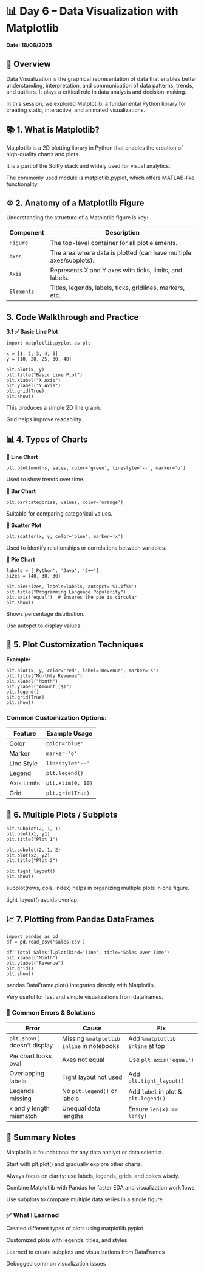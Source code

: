 # 📊 Day 6 – Data Visualization with Matplotlib

**Date: 16/06/2025**

## 📌 Overview

Data Visualization is the graphical representation of data that enables better understanding, interpretation, and communication of data patterns, trends, and outliers. It plays a critical role in data analysis and decision-making.

In this session, we explored Matplotlib, a fundamental Python library for creating static, interactive, and animated visualizations.

## 📚 1. What is Matplotlib?

Matplotlib is a 2D plotting library in Python that enables the creation of high-quality charts and plots.

It is a part of the SciPy stack and widely used for visual analytics.

The commonly used module is matplotlib.pyplot, which offers MATLAB-like functionality.

## ⚙️ 2. Anatomy of a Matplotlib Figure

Understanding the structure of a Matplotlib figure is key:

| Component  | Description                                                       |
| ---------- | ----------------------------------------------------------------- |
| `Figure`   | The top-level container for all plot elements.                    |
| `Axes`     | The area where data is plotted (can have multiple axes/subplots). |
| `Axis`     | Represents X and Y axes with ticks, limits, and labels.           |
| `Elements` | Titles, legends, labels, ticks, gridlines, markers, etc.          |

## 3. Code Walkthrough and Practice

**3.1 ✅ Basic Line Plot**
```
import matplotlib.pyplot as plt

x = [1, 2, 3, 4, 5]
y = [10, 20, 25, 30, 40]

plt.plot(x, y)
plt.title("Basic Line Plot")
plt.xlabel("X Axis")
plt.ylabel("Y Axis")
plt.grid(True)
plt.show()
```
This produces a simple 2D line graph.

Grid helps improve readability.

## 📊 4. Types of Charts

**🔹 Line Chart**
```
plt.plot(months, sales, color='green', linestyle='--', marker='o')
```
Used to show trends over time.

**🔹 Bar Chart**
```
plt.bar(categories, values, color='orange')
```
Suitable for comparing categorical values.

**🔹 Scatter Plot**
```
plt.scatter(x, y, color='blue', marker='x')
```
Used to identify relationships or correlations between variables.

**🔹 Pie Chart**
```
labels = ['Python', 'Java', 'C++']
sizes = [40, 30, 30]

plt.pie(sizes, labels=labels, autopct='%1.1f%%')
plt.title("Programming Language Popularity")
plt.axis('equal')  # Ensures the pie is circular
plt.show()
```
Shows percentage distribution.

Use autopct to display values.

## 🎨 5. Plot Customization Techniques

**Example:**
```
plt.plot(x, y, color='red', label='Revenue', marker='s')
plt.title("Monthly Revenue")
plt.xlabel("Month")
plt.ylabel("Amount ($)")
plt.legend()
plt.grid(True)
plt.show()
```
### Common Customization Options:

| Feature     | Example Usage     |
| ----------- | ----------------- |
| Color       | `color='blue'`    |
| Marker      | `marker='o'`      |
| Line Style  | `linestyle='--'`  |
| Legend      | `plt.legend()`    |
| Axis Limits | `plt.xlim(0, 10)` |
| Grid        | `plt.grid(True)`  |

## 🧩 6. Multiple Plots / Subplots
```
plt.subplot(2, 1, 1)
plt.plot(x1, y1)
plt.title("Plot 1")

plt.subplot(2, 1, 2)
plt.plot(x2, y2)
plt.title("Plot 2")

plt.tight_layout()
plt.show()
```
subplot(rows, cols, index) helps in organizing multiple plots in one figure.

tight_layout() avoids overlap.

## 📈 7. Plotting from Pandas DataFrames
```
import pandas as pd
df = pd.read_csv('sales.csv')

df['Total Sales'].plot(kind='line', title='Sales Over Time')
plt.xlabel("Month")
plt.ylabel("Revenue")
plt.grid()
plt.show()
```
pandas.DataFrame.plot() integrates directly with Matplotlib.

Very useful for fast and simple visualizations from dataframes.

### 🧠 Common Errors & Solutions

| Error                        | Cause                                     | Fix                                  |
| ---------------------------- | ----------------------------------------- | ------------------------------------ |
| `plt.show()` doesn't display | Missing `%matplotlib inline` in notebooks | Add `%matplotlib inline` at top      |
| Pie chart looks oval         | Axes not equal                            | Use `plt.axis('equal')`              |
| Overlapping labels           | Tight layout not used                     | Add `plt.tight_layout()`             |
| Legends missing              | No `plt.legend()` or labels               | Add `label` in plot & `plt.legend()` |
| x and y length mismatch      | Unequal data lengths                      | Ensure `len(x) == len(y)`            |

## 📝 Summary Notes

Matplotlib is foundational for any data analyst or data scientist.

Start with plt.plot() and gradually explore other charts.

Always focus on clarity: use labels, legends, grids, and colors wisely.

Combine Matplotlib with Pandas for faster EDA and visualization workflows.

Use subplots to compare multiple data series in a single figure.

### ✅ What I Learned

Created different types of plots using matplotlib.pyplot

Customized plots with legends, titles, and styles

Learned to create subplots and visualizations from DataFrames

Debugged common visualization issues










